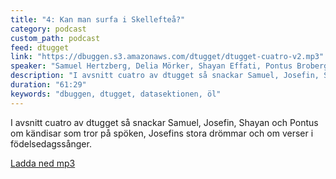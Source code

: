 ```yaml
---
title: "4: Kan man surfa i Skellefteå?"
category: podcast
custom_path: podcast
feed: dtugget
link: "https://dbuggen.s3.amazonaws.com/dtugget/dtugget-cuatro-v2.mp3"
speaker: "Samuel Hertzberg, Delia Mörker, Shayan Effati, Pontus Broberg"
description: "I avsnitt cuatro av dtugget så snackar Samuel, Josefin, Shayan och Pontus om kändisar som tror på spöken, Josefins stora drömmar och om verser i födelsedagssånger."
duration: "61:29"
keywords: "dbuggen, dtugget, datasektionen, öl"
---
```

<script src="/audiojs/audio.min.js"></script>
<script>
  audiojs.events.ready(function() {
    var as = audiojs.createAll();
  });
</script>

I avsnitt cuatro av dtugget så snackar Samuel, Josefin, Shayan och Pontus om kändisar som tror på spöken, Josefins stora drömmar och om verser i födelsedagssånger.

<audio src="{{ page.link }}" preload="auto"></audio>

<p class="center">
  <a class="center" href="{{ page.link }}">Ladda ned mp3</a>
</p>
